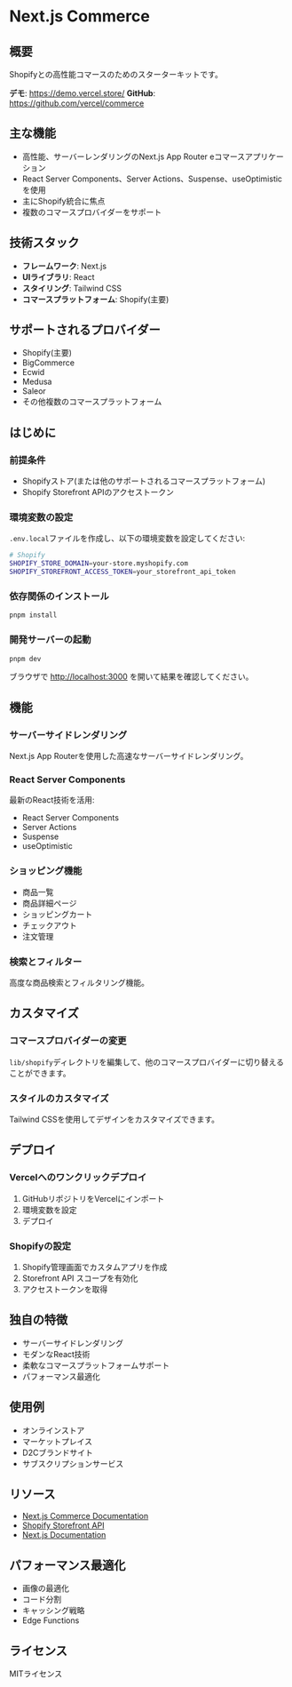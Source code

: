 # Next.js Commerce

## 概要

Shopifyとの高性能コマースのためのスターターキットです。

**デモ**: https://demo.vercel.store/
**GitHub**: https://github.com/vercel/commerce

## 主な機能

- 高性能、サーバーレンダリングのNext.js App Router eコマースアプリケーション
- React Server Components、Server Actions、Suspense、useOptimisticを使用
- 主にShopify統合に焦点
- 複数のコマースプロバイダーをサポート

## 技術スタック

- **フレームワーク**: Next.js
- **UIライブラリ**: React
- **スタイリング**: Tailwind CSS
- **コマースプラットフォーム**: Shopify(主要)

## サポートされるプロバイダー

- Shopify(主要)
- BigCommerce
- Ecwid
- Medusa
- Saleor
- その他複数のコマースプラットフォーム

## はじめに

### 前提条件

- Shopifyストア(または他のサポートされるコマースプラットフォーム)
- Shopify Storefront APIのアクセストークン

### 環境変数の設定

`.env.local`ファイルを作成し、以下の環境変数を設定してください:

```bash
# Shopify
SHOPIFY_STORE_DOMAIN=your-store.myshopify.com
SHOPIFY_STOREFRONT_ACCESS_TOKEN=your_storefront_api_token
```

### 依存関係のインストール

```bash
pnpm install
```

### 開発サーバーの起動

```bash
pnpm dev
```

ブラウザで [http://localhost:3000](http://localhost:3000) を開いて結果を確認してください。

## 機能

### サーバーサイドレンダリング

Next.js App Routerを使用した高速なサーバーサイドレンダリング。

### React Server Components

最新のReact技術を活用:

- React Server Components
- Server Actions
- Suspense
- useOptimistic

### ショッピング機能

- 商品一覧
- 商品詳細ページ
- ショッピングカート
- チェックアウト
- 注文管理

### 検索とフィルター

高度な商品検索とフィルタリング機能。

## カスタマイズ

### コマースプロバイダーの変更

`lib/shopify`ディレクトリを編集して、他のコマースプロバイダーに切り替えることができます。

### スタイルのカスタマイズ

Tailwind CSSを使用してデザインをカスタマイズできます。

## デプロイ

### Vercelへのワンクリックデプロイ

1. GitHubリポジトリをVercelにインポート
2. 環境変数を設定
3. デプロイ

### Shopifyの設定

1. Shopify管理画面でカスタムアプリを作成
2. Storefront API スコープを有効化
3. アクセストークンを取得

## 独自の特徴

- サーバーサイドレンダリング
- モダンなReact技術
- 柔軟なコマースプラットフォームサポート
- パフォーマンス最適化

## 使用例

- オンラインストア
- マーケットプレイス
- D2Cブランドサイト
- サブスクリプションサービス

## リソース

- [Next.js Commerce Documentation](https://vercel.com/templates/next.js/nextjs-commerce)
- [Shopify Storefront API](https://shopify.dev/docs/api/storefront)
- [Next.js Documentation](https://nextjs.org/docs)

## パフォーマンス最適化

- 画像の最適化
- コード分割
- キャッシング戦略
- Edge Functions

## ライセンス

MITライセンス
